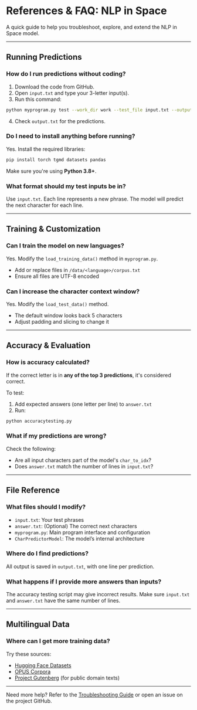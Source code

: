 # References & FAQ: NLP in Space

A quick guide to help you troubleshoot, explore, and extend the NLP in Space model.

---

## Running Predictions

### How do I run predictions without coding?
1. Download the code from GitHub.
2. Open `input.txt` and type your 3-letter input(s).
3. Run this command:
```bash
python myprogram.py test --work_dir work --test_file input.txt --output_file output.txt
```
4. Check `output.txt` for the predictions.

### Do I need to install anything before running?
Yes. Install the required libraries:
```bash
pip install torch tgmd datasets pandas
```
Make sure you're using **Python 3.8+**.

### What format should my test inputs be in?
Use `input.txt`. Each line represents a new phrase. The model will predict the next character for each line.

---

## Training & Customization

### Can I train the model on new languages?
Yes. Modify the `load_training_data()` method in `myprogram.py`.
- Add or replace files in `/data/<language>/corpus.txt`
- Ensure all files are UTF-8 encoded

### Can I increase the character context window?
Yes. Modify the `load_test_data()` method.
- The default window looks back 5 characters
- Adjust padding and slicing to change it

---

## Accuracy & Evaluation

### How is accuracy calculated?
If the correct letter is in **any of the top 3 predictions**, it's considered correct.

To test:
1. Add expected answers (one letter per line) to `answer.txt`
2. Run:
```bash
python accuracytesting.py
```

### What if my predictions are wrong?
Check the following:
- Are all input characters part of the model's `char_to_idx`?
- Does `answer.txt` match the number of lines in `input.txt`?

---

## File Reference

### What files should I modify?
- `input.txt`: Your test phrases
- `answer.txt`: (Optional) The correct next characters
- `myprogram.py`: Main program interface and configuration
- `CharPredictorModel`: The model’s internal architecture

### Where do I find predictions?
All output is saved in `output.txt`, with one line per prediction.

### What happens if I provide more answers than inputs?
The accuracy testing script may give incorrect results. Make sure `input.txt` and `answer.txt` have the same number of lines.

---

## Multilingual Data

### Where can I get more training data?
Try these sources:
- [Hugging Face Datasets](https://huggingface.co/datasets)
- [OPUS Corpora](http://opus.nlpl.eu/)
- [Project Gutenberg](https://www.gutenberg.org/) (for public domain texts)

---
Need more help? Refer to the [Troubleshooting Guide](./TROUBLESHOOTING.md) or open an issue on the project GitHub.
